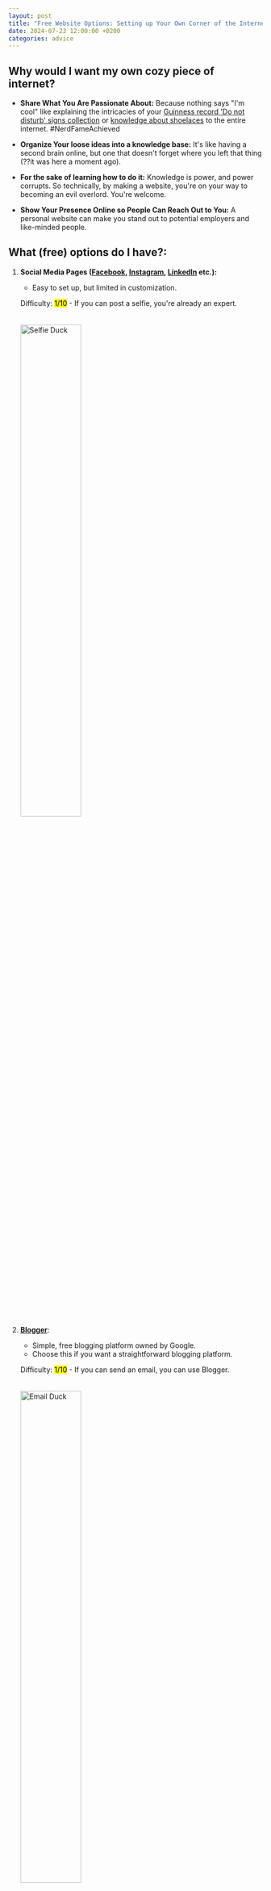 ```yaml
---
layout: post
title: "Free Website Options: Setting up Your Own Corner of the Internet"
date: 2024-07-23 12:00:00 +0200
categories: advice
---
```


## Why would I want my own cozy piece of internet?

- **Share What You Are Passionate About:** 
  Because nothing says "I'm cool" like explaining the intricacies of your [Guinness record 'Do not disturb' signs collection][dnd-collection] or [knowledge about shoelaces][shoelace-knowledge] to the entire internet. #NerdFameAchieved

- **Organize Your loose ideas into a knowledge base:** 
  It's like having a second brain online, but one that doesn't forget where you left that thing (??it was here a moment ago).

- **For the sake of learning how to do it:** 
  Knowledge is power, and power corrupts. So technically, by making a website, you're on your way to becoming an evil overlord. You're welcome.

- **Show Your Presence Online so People Can Reach Out to You:** 
  A personal website can make you stand out to potential employers and like-minded people.

## What (free) options do I have?:

1. **Social Media Pages ([Facebook](https://www.facebook.com/), [Instagram](https://www.instagram.com/), [LinkedIn](https://www.linkedin.com/) etc.):** 
   
   - Easy to set up, but limited in customization.
   
   Difficulty: <mark>1/10</mark> - If you can post a selfie, you're already an expert.
   
   <img src="/assets/images/1Setting%20up%20a%20Website/selfieduck.png" alt="Selfie Duck" style="width: 50%; margin: 20px 0;">

2. [**Blogger**](https://www.blogger.com/about/?bpli=1): 
   
   - Simple, free blogging platform owned by Google.
   - Choose this if you want a straightforward blogging platform.
   
   Difficulty: <mark>1/10</mark> - If you can send an email, you can use Blogger.
   
   <img src="/assets/images/1Setting%20up%20a%20Website/emailduck.png" alt="Email Duck" style="width: 50%; margin: 20px 0;">

3. **[Medium](https://blog.hubspot.com/marketing/how-to-use-medium):**
   
   - Great for writers, but your content is mixed with others.
   - Bookclub where everyone's reading aloud at once.
   
   Difficulty: <mark>2/10</mark>.
   
   <img src="/assets/images/1Setting%20up%20a%20Website/writerduck.png" alt="Writer Duck" style="width: 50%; margin: 20px 0;">

4. **[Wix](https://www.wix.com/blog):** 
   
   - Free website builder with drag-and-drop functionality, includes ads.
   - Playing with digital Legos, but some blocks are made of ads.
   - Choose this if you prefer visual design over coding.
   
   Difficulty: <mark>2/10</mark>
   
   <img src="/assets/images/1Setting%20up%20a%20Website/duck_with_blocks.png" alt="Duck with Blocks" style="width: 50%; margin: 20px 0;">

5. **[WordPress](https://wordpress.com/):** 
   
   - Free hosting with basic themes, but includes ads.
   - Choose this if you want a balance between ease of use and customization.
   
   Difficulty: <mark>3/10</mark>.
   
   <img src="/assets/images/1Setting%20up%20a%20Website/blogduckwordpress.png" alt="Blog Duck WordPress" style="width: 50%; margin: 20px 0;">

6. **[GitHub Pages](https://pages.github.com/):**
   
   - Free hosting for static websites directly from your GitHub repository.
   - Having a magic notebook where what you write instantly appears on the internet.
   - Choose this if you want simple hosting and are fairly comfortable with HTML/CSS/JavaScript.
   
   Difficulty: <mark>6/10</mark> - You'll feel like a tech wizard, but without the long beard.
   
   <img src="/assets/images/1Setting%20up%20a%20Website/githubpages.png" alt="GitHub Pages" style="width: 50%; margin: 20px 0;">

7. **[GitHub Pages](https://pages.github.com/) + [Jekyll](https://jekyllrb.com/):**
   
   - Free hosting, complete control. Learning to use a dishwasher instead of washing by hand.
   - Choose this if you want a gentle introduction into web development as you create your site (what I did).
   - Perfect for impressing that cute dev at the coffee shop.
   
   Difficulty: <mark>7/10</mark> - you'll need to understand Liquid (fairly easy templating language, that eventually makes creating the website quicker ~ (<mark>4.5/10</mark>)).
   
   <img src="/assets/images/1Setting%20up%20a%20Website/dishwasherduck_githubpagesjekyll.png" alt="Dishwasher Duck GitHub Pages Jekyll" style="width: 50%; margin: 20px 0;">

8. **Self-hosted Solution (e.g., [Oracle Cloud Free Tier](https://www.oracle.com/cloud/free/), [Google Cloud Free Tier](https://cloud.google.com/free/)):**
   
   - Host your website on a free virtual machine in the cloud. Free options with limitations, that require advanced technical know-how.
   - It's like having your own digital apartment, but the landlord (cloud provider) pays the bills.
   
Difficulty: <mark>8/10</mark>

<img src="/assets/images/1Setting%20up%20a%20Website/cloudwizardduck.png" alt="Cloud Wizard Duck" style="width: 50%; margin: 20px 0;">

9. **Custom Web Server and Framework**
   - Build your own server and framework from scratch using low-level languages.
   - Deciding to invent the wheel before building a spaceship. Being its captain, engineer, and janitor. #OneManBandExperience
   - Choose this if you want full control and have some serious programming skills, you nerdy control freak.

Difficulty: <mark>9/10</mark> - dreaming in code with a full on wizard beard.

<img src="/assets/images/1Setting%20up%20a%20Website/wizard_duck.png" alt="Wizard Duck" style="width: 50%; margin: 20px 0;">

10. **Quantum Web Development**
   - Create a website that exists in quantum superposition, viewable across multiple dimensions.
   - Simultaneously everywhere and nowhere.
   - Choose this if you've mastered classical web development and want to break the laws of physics.

Difficulty: <mark>10/10</mark>

<img src="/assets/images/1Setting%20up%20a%20Website/quantumduck.png" alt="Quantum Duck" style="width: 50%; margin: 20px 0;">

### References:

1. [Guinness World Record for the largest collection of 'Do Not Disturb' signs][guinness-record]
2. [Ian's Shoelace Site][shoelace-site] - Probably the most comprehensive website about shoelaces you could ever dream of. It's where aglets go to learn their life purpose.

[dnd-collection]: https://www.flickr.com/photos/128930963@N05/ "Jean-François Vernetti's 'Do Not Disturb' Signs Collection"
[shoelace-knowledge]: https://www.fieggen.com/shoelace/ "Ian's Shoelace Site"
[guinness-record]: https://www.guinnessworldrecords.com/world-records/largest-collection-of-do-not-disturb-signs/
[shoelace-site]: https://www.fieggen.com/shoelace/grannyknot.htm